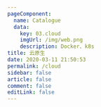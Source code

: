 ```yaml
---
pageComponent: 
  name: Catalogue
  data: 
    key: 03.cloud
    imgUrl: /img/web.png
    description: Docker、k8s
title: 云原生
date: 2020-03-11 21:50:53
permalink: /cloud
sidebar: false
article: false
comment: false
editLink: false
---
```

